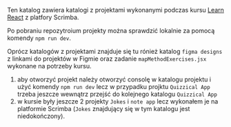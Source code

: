 Ten katalog zawiera katalogi z projektami wykonanymi podczas kursu [Learn React](https://scrimba.com/learn/learnreact) z platfory Scrimba.

Po pobraniu repozytroium projekty można sprawdzić lokalnie za pomocą komendy `npm run dev`.

Oprócz katalogów z projektami znajduje się tu rónież katalog `figma designs` z linkami do projektów w Figmie oraz zadanie `mapMethodExercises.jsx` wykonane na potrzeby kursu.

1. aby otworzyć projekt należy otworzyć consolę w katalogu projektu i użyć komendy `npm run dev` lecz w przypadku projktu `Quizzical App` trzeba jeszcze wewnątrz przejść do kolejnego katalogu `Quizzical App`
2. w kursie były jeszcze 2 projekty `Jokes` i `note app` lecz wykonałem je na platformie Scrimba (`Jokes` znajdujący się w tym katalogu jest niedokończony).
